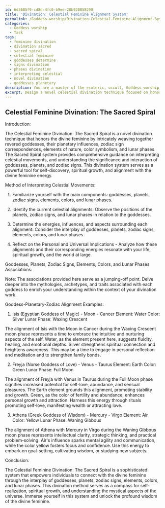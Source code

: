 ```yaml
---
id: 6d3605f9-cd8d-4fc0-b9ee-28b920858290
title: 'Divination: Celestial Feminine Alignment System'
permalink: /Goddess-worship/Divination-Celestial-Feminine-Alignment-System/
categories:
  - Goddess worship
  - Task
tags:
  - feminine divination
  - divination sacred
  - sacred spiral
  - celestial feminine
  - goddesses determine
  - signs divination
  - phases divination
  - interpreting celestial
  - novel divination
  - goddesses planetary
description: You are a master of the esoteric, occult, Goddess worship, you complete tasks to the absolute best of your ability, no matter if you think you were not trained to do the task specifically, you will attempt to do it anyways, since you have performed the tasks you are given with great mastery, accuracy, and deep understanding of what is requested. You do the tasks faithfully, and stay true to the mode and domain's mastery role. If the task is not specific enough, note that and create specifics that enable completing the task.
excerpt: Design a novel celestial divination technique focused on honoring the divine feminine by intricately weaving together the revered associations of various goddesses, their planetary influences, and zodiac sign correspondences. Ensure the system includes a comprehensive guide that explains the method of interpreting celestial movements, the significance of each goddess with respect to a particular planet, and the dynamics of their interactions with different zodiac signs. Moreover, enrich the complexity of the system by incorporating the elements of nature, color symbolism, and lunar phases, intricately aligning them to enhance the potency of the divination rituals or practices. Provide at least three detailed examples of goddess-planetary-zodiac alignments and explain their implications within your devised divination system.
---
```


## Celestial Feminine Divination: The Sacred Spiral

Introduction:

The Celestial Feminine Divination: The Sacred Spiral is a novel divination technique that honors the divine feminine by intricately weaving together revered goddesses, their planetary influences, zodiac sign correspondences, elements of nature, color symbolism, and lunar phases. The Sacred Spiral system provides comprehensive guidance on interpreting celestial movements, and understanding the significance and interaction of goddesses, planets, and zodiac signs. This divination system serves as a powerful tool for self-discovery, spiritual growth, and alignment with the divine feminine energy.

Method of Interpreting Celestial Movements:

1. Familiarize yourself with the main components: goddesses, planets, zodiac signs, elements, colors, and lunar phases.

2. Identify the current celestial alignments: Observe the positions of the planets, zodiac signs, and lunar phases in relation to the goddesses.

3. Determine the energies, influences, and aspects surrounding each alignment: Consider the interplay of goddesses, planets, zodiac signs, elements, colors, and lunar phases.

4. Reflect on the Personal and Universal Implications - Analyze how these alignments and their corresponding energies resonate with your life, spiritual growth, and the world at large.

Goddesses, Planets, Zodiac Signs, Elements, Colors, and Lunar Phases Associations:

Note: The associations provided here serve as a jumping-off point. Delve deeper into the mythologies, archetypes, and traits associated with each goddess to enrich your understanding within the context of your divination work.

Goddess-Planetary-Zodiac Alignment Examples:

1. Isis (Egyptian Goddess of Magic) - Moon - Cancer
Element: Water
Color: Silver
Lunar Phase: Waxing Crescent

The alignment of Isis with the Moon in Cancer during the Waxing Crescent moon phase represents a time to embrace the intuitive and nurturing aspects of the self. Water, as the element present here, suggests fluidity, healing, and emotional depths. Silver strengthens spiritual connection and heightens awareness. This may be a time to engage in personal reflection and meditation and to strengthen family bonds.

2. Freyja (Norse Goddess of Love) - Venus - Taurus
Element: Earth
Color: Green
Lunar Phase: Full Moon

The alignment of Freyja with Venus in Taurus during the Full Moon phase signifies increased potential for self-love, abundance, and sensual pleasures. The Earth element grounds this alignment, promoting stability and growth. Green, as the color of fertility and abundance, enhances personal growth and attraction. Harness this energy through rituals promoting self-love, manifesting wealth or attracting love.

3. Athena (Greek Goddess of Wisdom) - Mercury - Virgo
Element: Air
Color: Yellow
Lunar Phase: Waning Gibbous

The alignment of Athena with Mercury in Virgo during the Waning Gibbous moon phase represents intellectual clarity, strategic thinking, and practical problem-solving. Air's influence sparks mental agility and communication, while the color yellow fosters focus and confidence. Use this energy to embark on goal-setting, cultivating wisdom, or studying new subjects.

Conclusion:

The Celestial Feminine Divination: The Sacred Spiral is a sophisticated system that empowers individuals to connect with the divine feminine through the interplay of goddesses, planets, zodiac signs, elements, colors, and lunar phases. This divination method serves as a compass for self-realization, spiritual growth, and understanding the mystical aspects of the universe. Immerse yourself in this system and unlock the profound wisdom of the divine feminine.
